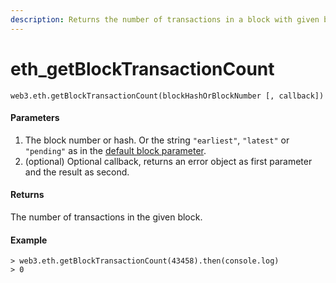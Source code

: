 ```yaml
---
description: Returns the number of transactions in a block with given block number
---
```


# eth\_getBlockTransactionCount

```
web3.eth.getBlockTransactionCount(blockHashOrBlockNumber [, callback])
```

#### Parameters

1. The block number or hash. Or the string `"earliest"`, `"latest"` or `"pending"` as in the [default block parameter](https://web3js.readthedocs.io/en/v1.3.0/web3-eth.html#eth-defaultblock).
2. &#x20;(optional) Optional callback, returns an error object as first parameter and the result as second.

#### Returns

The number of transactions in the given block.

#### Example

```
> web3.eth.getBlockTransactionCount(43458).then(console.log)
> 0
```
